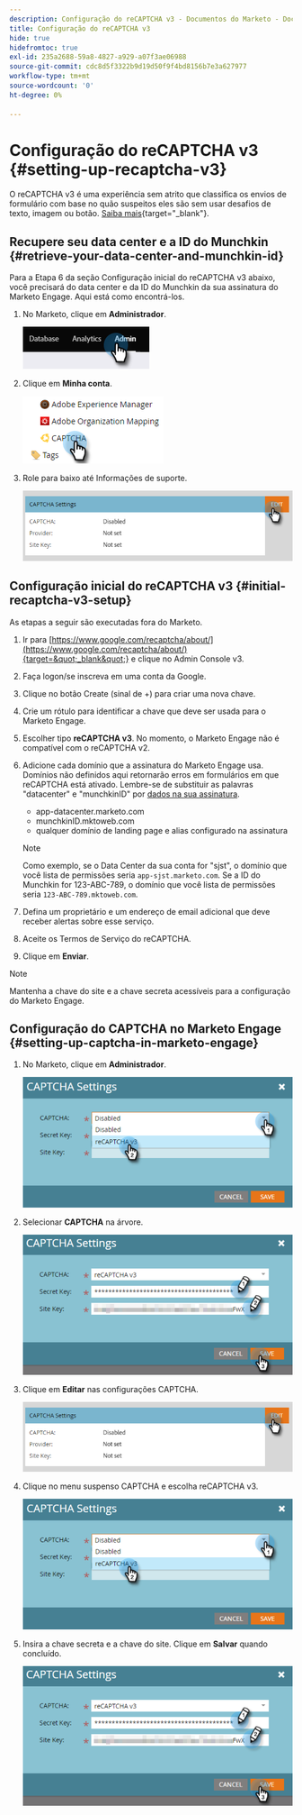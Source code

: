 ```yaml
---
description: Configuração do reCAPTCHA v3 - Documentos do Marketo - Documentação do produto
title: Configuração do reCAPTCHA v3
hide: true
hidefromtoc: true
exl-id: 235a2688-59a8-4827-a929-a07f3ae06988
source-git-commit: cdc8d5f3322b9d19d50f9f4bd8156b7e3a627977
workflow-type: tm+mt
source-wordcount: '0'
ht-degree: 0%

---
```


# Configuração do reCAPTCHA v3 {#setting-up-recaptcha-v3}

O reCAPTCHA v3 é uma experiência sem atrito que classifica os envios de formulário com base no quão suspeitos eles são sem usar desafios de texto, imagem ou botão. [Saiba mais](https://developers.google.com/search/blog/2018/10/introducing-recaptcha-v3-new-way-to){target=&quot;_blank&quot;}.

## Recupere seu data center e a ID do Munchkin {#retrieve-your-data-center-and-munchkin-id}

Para a Etapa 6 da seção Configuração inicial do reCAPTCHA v3 abaixo, você precisará do data center e da ID do Munchkin da sua assinatura do Marketo Engage. Aqui está como encontrá-los.

1. No Marketo, clique em **Administrador**.

   ![](assets/setting-up-recaptcha-v3-1.png)

1. Clique em **Minha conta**.

   ![](assets/setting-up-recaptcha-v3-2.png)

1. Role para baixo até Informações de suporte.

   ![](assets/setting-up-recaptcha-v3-3.png)

## Configuração inicial do reCAPTCHA v3 {#initial-recaptcha-v3-setup}

As etapas a seguir são executadas fora do Marketo.

1. Ir para [https://www.google.com/recaptcha/about/](https://www.google.com/recaptcha/about/){target=&quot;_blank&quot;} e clique no Admin Console v3.

1. Faça logon/se inscreva em uma conta da Google.

1. Clique no botão Create (sinal de +) para criar uma nova chave.

1. Crie um rótulo para identificar a chave que deve ser usada para o Marketo Engage.

1. Escolher tipo **reCAPTCHA v3**. No momento, o Marketo Engage não é compatível com o reCAPTCHA v2.

1. Adicione cada domínio que a assinatura do Marketo Engage usa. Domínios não definidos aqui retornarão erros em formulários em que reCAPTCHA está ativado. Lembre-se de substituir as palavras &quot;datacenter&quot; e &quot;munchkinID&quot; por [dados na sua assinatura](#retrieve-your-data-center-and-munchkin-id).

   * app-datacenter.marketo.com
   * munchkinID.mktoweb.com
   * qualquer domínio de landing page e alias configurado na assinatura

   >[!NOTE]
   >
   >Como exemplo, se o Data Center da sua conta for &quot;sjst&quot;, o domínio que você lista de permissões seria `app-sjst.marketo.com`. Se a ID do Munchkin for 123-ABC-789, o domínio que você lista de permissões seria `123-ABC-789.mktoweb.com`.

1. Defina um proprietário e um endereço de email adicional que deve receber alertas sobre esse serviço.

1. Aceite os Termos de Serviço do reCAPTCHA.

1. Clique em **Enviar**.

>[!NOTE]
>
>Mantenha a chave do site e a chave secreta acessíveis para a configuração do Marketo Engage.

## Configuração do CAPTCHA no Marketo Engage {#setting-up-captcha-in-marketo-engage}

1. No Marketo, clique em **Administrador**.

   ![](assets/setting-up-recaptcha-v3-4.png)

1. Selecionar **CAPTCHA** na árvore.

   ![](assets/setting-up-recaptcha-v3-5.png)

1. Clique em **Editar** nas configurações CAPTCHA.

   ![](assets/setting-up-recaptcha-v3-6.png)

1. Clique no menu suspenso CAPTCHA e escolha reCAPTCHA v3.

   ![](assets/setting-up-recaptcha-v3-7.png)

1. Insira a chave secreta e a chave do site. Clique em **Salvar** quando concluído.

   ![](assets/setting-up-recaptcha-v3-8.png)
